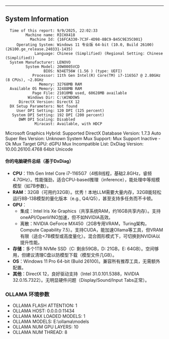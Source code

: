------------------
System Information
------------------
      Time of this report: 9/9/2025, 22:02:33
             Machine name: RICHX418
               Machine Id: {16FCA330-7C3F-4D98-8BC9-B45C9E35C001}
         Operating System: Windows 11 专业版 64-bit (10.0, Build 26100) (26100.ge_release.240331-1435)
                 Language: Chinese (Simplified) (Regional Setting: Chinese (Simplified))
      System Manufacturer: LENOVO
             System Model: 20W0005VCD
                     BIOS: N34ET56W (1.56 ) (type: UEFI)
                Processor: 11th Gen Intel(R) Core(TM) i7-1165G7 @ 2.80GHz (8 CPUs), ~2.8GHz
                   Memory: 32768MB RAM
      Available OS Memory: 32488MB RAM
                Page File: 21010MB used, 60628MB available
              Windows Dir: C:\WINDOWS
          DirectX Version: DirectX 12
      DX Setup Parameters: Not found
         User DPI Setting: 120 DPI (125 percent)
       System DPI Setting: 192 DPI (200 percent)
          DWM DPI Scaling: Disabled
                 Miracast: Available, with HDCP
Microsoft Graphics Hybrid: Supported
 DirectX Database Version: 1.7.3
   Auto Super Res Version: Unknown
       System Mux Support: Mux Support Inactive - Ok
           Mux Target GPU: dGPU
    Mux Incompatible List: 
           DxDiag Version: 10.00.26100.4768 64bit Unicode

#### 你的电脑硬件总结（基于DxDiag）

- **CPU**：11th Gen Intel Core i7-1165G7（4核8线程，基础2.8GHz，睿频4.7GHz）。性能强劲，适合CPU-based推理（inference），能处理中等规模模型（如7B参数）。
- **RAM**：32GB（可用约32GB）。优秀！本地LLM需要大量内存，32GB能轻松运行8B-13B模型的量化版本（e.g., Q4/Q5），甚至支持多任务而不卡顿。
- **GPU**：
    - 集成：Intel Iris Xe Graphics（共享系统RAM，约16GB共享内存）。支持oneAPI/OpenVINO加速，但不如NVIDIA高效。
    - 离散：NVIDIA GeForce MX450（2GB专用VRAM，Turing架构，Compute Capability 7.5）。支持CUDA，能加速Ollama等工具，但VRAM有限（适合<7B模型或高度量化）。混合图形模式下，可切换到NVIDIA以提升性能。
- **存储**：多个1TB NVMe SSD（C: 剩余59GB，D: 21GB，E: 64GB）。空间够用，但建议清理C盘以防模型下载（模型文件几GB）。
- **OS**：Windows 11 Pro 64-bit (Build 26100)。兼容所有推荐工具，无需额外配置。
- **其他**：DirectX 12，良好驱动支持（Intel 31.0.101.5388，NVIDIA 32.0.15.7322）。无明显硬件问题（Display/Sound/Input Tabs正常）。

### OLLAMA 环境参数
- OLLAMA FLASH ATTENTION: 1
- OLLAMA HOST: 0.0.0.0:11434
- OLLAMA MAX LOADED MODELS: 1
- OLLAMA MODELS: E:\ollama\models
- OLLAMA NUM GPU LAYERS: 10
- OLLAMA NUM THREAD: 8


